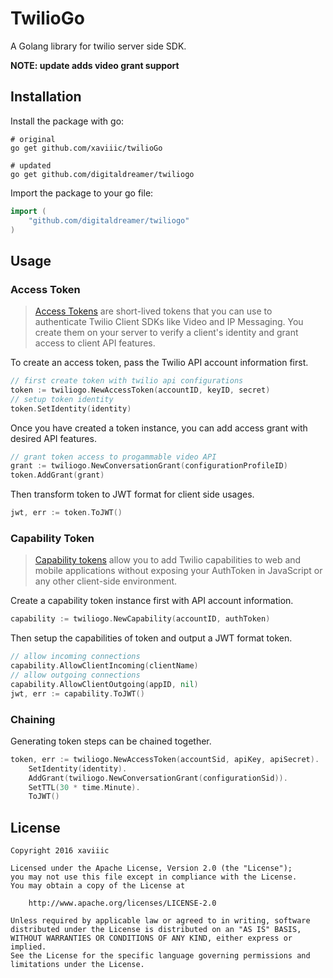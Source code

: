 # TwilioGo

A Golang library for twilio server side SDK.

**NOTE: update adds video grant support**

## Installation

Install the package with go:

    # original
    go get github.com/xaviiic/twilioGo

    # updated
    go get github.com/digitaldreamer/twiliogo

Import the package to your go file:

```go
import (
    "github.com/digitaldreamer/twiliogo"
)
```

## Usage

### Access Token
> [Access Tokens][1] are short-lived tokens that you can use to authenticate Twilio Client SDKs like Video and IP Messaging. You create them on your server to verify a client's identity and grant access to client API features.

To create an access token, pass the Twilio API account information first.
```go
// first create token with twilio api configurations
token := twiliogo.NewAccessToken(accountID, keyID, secret)
// setup token identity
token.SetIdentity(identity)
```
Once you have created a token instance, you can add access grant with desired API features.
```go
// grant token access to progammable video API
grant := twiliogo.NewConversationGrant(configurationProfileID)
token.AddGrant(grant)
```
Then transform token to JWT format for client side usages.
```go
jwt, err := token.ToJWT()
```

### Capability Token
> [Capability tokens][2] allow you to add Twilio capabilities to web and mobile applications without exposing your AuthToken in JavaScript or any other client-side environment.

Create a capability token instance first with API account information.
```go
capability := twiliogo.NewCapability(accountID, authToken)
```
Then setup the capabilities of token and output a JWT format token.
```go
// allow incoming connections
capability.AllowClientIncoming(clientName)
// allow outgoing connections
capability.AllowClientOutgoing(appID, nil)
jwt, err := capability.ToJWT()
```

### Chaining
Generating token steps can be chained together.
```go
token, err := twiliogo.NewAccessToken(accountSid, apiKey, apiSecret).
    SetIdentity(identity).
    AddGrant(twiliogo.NewConversationGrant(configurationSid)).
    SetTTL(30 * time.Minute).
    ToJWT()
```


## License

    Copyright 2016 xaviiic

    Licensed under the Apache License, Version 2.0 (the "License");
    you may not use this file except in compliance with the License.
    You may obtain a copy of the License at

        http://www.apache.org/licenses/LICENSE-2.0

    Unless required by applicable law or agreed to in writing, software
    distributed under the License is distributed on an "AS IS" BASIS,
    WITHOUT WARRANTIES OR CONDITIONS OF ANY KIND, either express or implied.
    See the License for the specific language governing permissions and
    limitations under the License.

[1]: https://www.twilio.com/docs/api/rest/access-tokens "Twilio API: Access Tokens"
[2]: https://www.twilio.com/docs/api/client/capability-tokens "Twilio Client: Capability Tokens"
